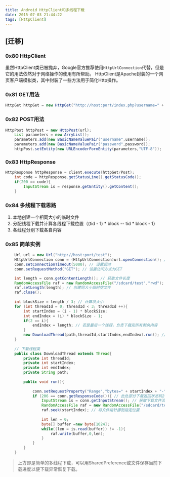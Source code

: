 ```yaml
---
title: Android HttpClient和多线程下载
date: 2015-07-03 21:44:22
tags: [HttpClient]
---
```


## [迁移]

### 0x80 HttpClient
虽然HttpClient类已被抛弃，Google官方推荐使用`HttpUrlConnection`代替，但是它的用法依然对于网络操作的使用有所帮助。
HttpClient是Apache封装的一个网页客户端模拟类，其中封装了一些方法用于简化Http操作。

### 0x81 GET用法
```Java
HttpGet httpGet = new HttpGet("http://host:port/index.php?username=" + URLEncoder.encode(username,"UTF-8") + "&password=" + URLEncoder.encode(password,"UTF-8"));
```

### 0x82 POST用法
```Java
HttpPost httpPost = new HttpPost(url);
    List parameters = new ArryList();
    parameters.add(new BasicNameValuePair("username",username));
    parameters.add(new BasicNameValuePair("password",password));
    httpPost.setEntity(new URLEncoderFormEntity(parameters,"UTF-8"));
```

### 0x83 HttpResponse
```Java
HttpResponse httpResponse = client.execute(httpGet/Post);
    int code = httpResponse.getStatusLine().getStatusCode();
    if(200 == code){
        InputStream is = response.getEntity().getContent();
    }
```

### 0x84 多线程下载思路
1. 本地创建一个相同大小的临时文件
2. 分配线程下载并计算各线程下载位置（(tid - 1) * block -- tid * block - 1）
3. 各线程分别下载各自内容

### 0x85 简单实例
```Java
	Url url = new Url("http://host:port/test");
    HttpUrlConnection conn = (HttpUrlConnection)url.openConnection(); //打开链接
    conn.setConnectionTimeout(5000); // 设置超时
    conn.setRequestMethod("GET"); // 设置访问方式为GET

    int length = conn.getContentLength(); // 获取文件长度
    RandomAccessFile raf = new RandomAccessFile("/sdcard/test","rwd");
    raf.setLength(length); // 创建同大小临时空文件
    raf.close();
        
	int blockSize = length / 3; // 计算块大小
    for (int threadId = 0; threadId < 3; threadId ++){
        int startIndex = (i - 1) * blockSize;
        int endIndex = (i) * blockSize - 1;
        if(2 == i){
            endIndex = length; // 若是最后一个线程，负责下载完所有剩余内容
        }
        new DownloadThread(path,threadId,startIndex,endIndex).run(); // 启动线程下载
    }
    
    // 下载线程类
    public class DownloadThread extends Thread{
        private int threadId;
        private int startIndex;
        private int endIndex;
        private String path;
        
        public void run(){
        
            conn.setRequestProperty("Range","bytes=" + startIndex + "-" + "endIndex");
            if (206 == conn.getResponseCode()){ // 此处部分下载返回状态码206
                InputStream is = conn.getInputStream(); // 获取下载文件流
                RandomAccessFile raf = new RandomAccessFile("/sdcard/test","rwd"); // "rwd"是数据内容变化立即写入而不等待缓存
                raf.seek(startIndex); // 将文件指针挪到指定位置
                
                int len = 0;
                byte[] buffer =new byte[1024];
                while((len = is.read(buffer)) != -1){
                    raf.write(buffer,0,len);
                }
            }
		}
	}
```

> 上方即是简单的多线程下载，可以用SharedPreference或文件保存当前下载进度以便下载异常恢复下载。
